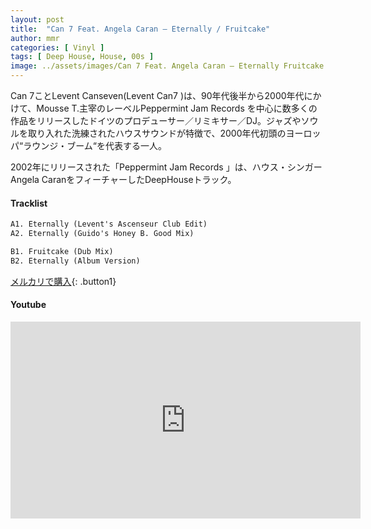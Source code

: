 ```yaml
---
layout: post
title:  "Can 7 Feat. Angela Caran – Eternally / Fruitcake"
author: mmr
categories: [ Vinyl ]
tags: [ Deep House, House, 00s ]
image: ../assets/images/Can 7 Feat. Angela Caran – Eternally Fruitcake.webp
---
```


Can 7ことLevent Canseven(Levent Can7 )は、90年代後半から2000年代にかけて、Mousse T.主宰のレーベルPeppermint Jam Records を中心に数多くの作品をリリースしたドイツのプロデューサー／リミキサー／DJ。ジャズやソウルを取り入れた洗練されたハウスサウンドが特徴で、2000年代初頭のヨーロッパ“ラウンジ・ブーム“を代表する一人。

2002年にリリースされた「Peppermint Jam Records 」は、ハウス・シンガーAngela CaranをフィーチャーしたDeepHouseトラック。


#### Tracklist
```md
A1. Eternally (Levent's Ascenseur Club Edit)
A2. Eternally (Guido's Honey B. Good Mix)

B1. Fruitcake (Dub Mix)
B2. Eternally (Album Version)
```

[メルカリで購入](https://jp.mercari.com/item/m86440674583?afid=6142608987){: .button1}

#### Youtube
<iframe width="560" height="315" src="https://www.youtube.com/embed/5onHelobJMY?si=W1v2Alm2bcN24aCy" title="YouTube video player" frameborder="0" allow="accelerometer; autoplay; clipboard-write; encrypted-media; gyroscope; picture-in-picture; web-share" referrerpolicy="strict-origin-when-cross-origin" allowfullscreen></iframe>